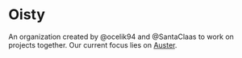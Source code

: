 # Oisty
An organization created by @ocelik94 and @SantaClaas to work on projects together. Our current focus lies on [Auster](https://github.com/auster).
